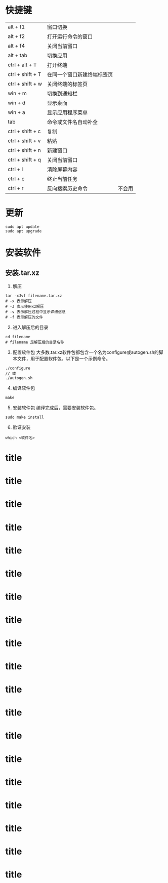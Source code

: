 # 快捷键

|                  |                            |        |
| ---------------- | -------------------------- | ------ |
| alt + f1         | 窗口切换                   |        |
| alt + f2         | 打开运行命令的窗口         |        |
| alt + f4         | 关闭当前窗口               |        |
| alt + tab        | 切换应用                   |        |
| ctrl + alt + T   | 打开终端                   |        |
| ctrl + shift + T | 在同一个窗口新建终端标签页 |        |
| ctrl + shift + w | 关闭终端的标签页           |        |
| win + m          | 切换到通知栏               |        |
| win + d          | 显示桌面                   |        |
| win + a          | 显示应用程序菜单           |        |
| tab              | 命令或文件名自动补全       |        |
| ctrl + shift + c | 复制                       |        |
| ctrl + shift + v | 粘贴                       |        |
| ctrl + shift + n | 新建窗口                   |        |
| ctrl + shift + q | 关闭当前窗口               |        |
| ctrl + l         | 清除屏幕内容               |        |
| ctrl + c         | 终止当前任务               |        |
| ctrl + r         | 反向搜索历史命令           | 不会用 |

# 更新

```
sudo apt update
sudo apt upgrade
```

# 安装软件
## 安装.tar.xz
1. 解压
```shell
tar -xJvf filename.tar.xz
# -x 表示解压
# -J 表示使用xz解压
# -v 表示解压过程中显示详细信息
# -f 表示解压的文件
```
2. 进入解压后的目录
```
cd filename
# filename 是解压后的目录名称
```
3. 配置软件包
大多数.tar.xz软件包都包含一个名为configure或autogen.sh的脚本文件，用于配置软件包。以下是一个示例命令。
```
./configure
// 或
./autogen.sh
```

4. 编译软件包
```
make
```
5. 安装软件包
编译完成后，需要安装软件包。
```
sudo make install
```
6. 验证安装
```
which <软件名>
```

# title
# title
# title
# title
# title
# title
# title
# title
# title
# title
# title
# title
# title
# title
# title
# title
# title
# title
# title

